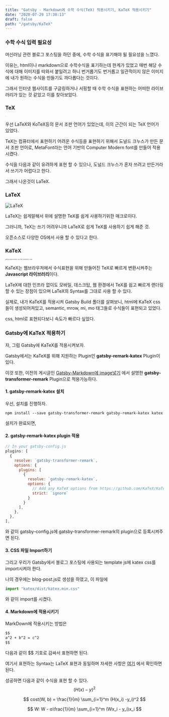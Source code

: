 ```yaml
---
title: "Gatsby - Markdown에 수학 수식(TeX) 적용시키기, KaTeX 적용시키기"
date: "2020-07-29 17:30:13"
draft: false
path: "/gatsby/KaTeX"
---
```


### 수학 수식 입력 필요성

머신러닝 관련 블로그 포스팅을 하던 중에, 수학 수식을 표기해야 될 필요성을 느꼈다.

이유는, html이나 markdown으로 수학수식을 표기하는데 한계가 있었고 매번 해당 수식에 대해 이미지를 따와서 붙일려고 하니 번거롭기도 번거롭고 일관적이지 않은 이미지에 내가 원하는 수식을 만들기도 까다롭다는 것이다.

그래서 인터넷 웹사이트를 구글링하거나 서핑할 때 수학 수식을 표현하는 어떠한 라이브러리가 있는 것 같았고 이를 찾아보았다.



### TeX

<img src="https://upload.wikimedia.org/wikipedia/commons/thumb/6/68/TeX_logo.svg/1200px-TeX_logo.svg.png" alt="TeX" style="zoom:5%;" />

우선 LaTeX와 KoTeX등의 문서 조판 언어가 있었는데, 이의 근간이 되는 TeX 언어가 있었다.

TeX는 컴퓨터에서 표현하기 어려운 수식등을 표현하기 위해서 도널드 크누스가 만든 문서 조판 언어로,
MetaFont라는 언어 기반의 Computer Modern font를 만들어 적용시켰다.

수식을 다음과 같이 유려하게 표현 할 수 있으나, 도널드 크누스가 혼자 쓰려고 만든거라서 쓰기가 어렵다고 한다.

그래서 나온것이 LaTeX.



### LaTeX

![LaTeX](https://wikimedia.org/api/rest_v1/media/math/render/svg/da441cab3f7a592ecee704077df2f3063c383363)

LaTeX는 쉽게말해서 위에 설명한 TeX를 쉽게 사용하기위한 매크로이다.

그러니까, TeX는 쓰기 어려우니까 LaTeX로 쉽게 TeX를 사용하기 쉽게 해준 것.

오픈소스로 다양한 OS에서 사용 할 수 있다고 한다.



### KaTeX

<img src="https://avatars2.githubusercontent.com/u/31191489?s=400&amp;v=4" alt="Render image from KaTeX · Issue #328 · KaTeX/KaTeX · GitHub" style="zoom:20%;" />

KaTeX는 웹브라우저에서 수식표현을 위해 만들어진 TeX로 빠르게 변환시켜주는 **Javascript 라이브러리**이다.

LaTeX에 대한 인프라 없이도 모바일, 데스크탑, 웹 환경에서 TeX를 쉽고 빠르게 랜더링 할 수 있는 장점이 있으며 LaTeX의 Syntax를 그대로 사용 할 수 있다.

실제로, 내가 KaTeX를 적용시켜 Gatsby Build 폴더를 살펴보니, html에 KaTeX css들이 생성되어져있고,
semantic, mrow, mi, mo 태그들로 수식들이 표현되고 있었다.

css, html로 표현되다보니 속도가 빠르다 싶었다.



### Gatsby에 KaTeX 적용하기

자, 그럼 Gatsby에 KaTeX를 적용시켜보자.

Gatsby에서는 KaTeX를 위해 지원하는 Plugin인 **gatsby-remark-katex** Plugin이 있다.

이것 또한, 이전의 게시글인 [Gatsby-Markdown에 image넣기](https://ha-young.github.io/gatsby/image) 에서 설명한 **gatsby-transformer-remark** Plugin으로 적용가능하다.

#### 1. gatsby-remark-katex 설치

우선, 설치를 진행하자.

```
npm install --save gatsby-transformer-remark gatsby-remark-katex katex
```

설치가 완료되면,

#### 2. gatsby-remark-katex plugin 적용

``` javascript
// In your gatsby-config.js
plugins: [
  {
    resolve: `gatsby-transformer-remark`,
    options: {
      plugins: [
        {
          resolve: `gatsby-remark-katex`,
          options: {
            // Add any KaTeX options from https://github.com/KaTeX/KaTeX/blob/master/docs/options.md here
            strict: `ignore`
          }
        }
      ],
    },
  },
],
```

와 같이 gatsby-config.js에 gatsby-transformer-remark의 plugin으로 등록시켜주면 된다.

#### 3. CSS 파일 Import하기

그리고 우리가 Gatsby에서 블로그 포스팅에 사용되는 template js에 katex css를 import시켜야 한다.

나의 경우에는 blog-post.js로 생성을 하였고, 이 파일에

```javascript
import "katex/dist/katex.min.css"
```

와 같이 import를 시켰다.



#### 4. Markdown에 적용시키기

MarkDown에 적용시키는 방법은

```markdown
$$
a^2 + b^2 = c^2
$$
```

다음과 같이 $$ 기호로 감싸서 표현하면 된다.

여기서 표현하는 Syntax는 LaTeX 표현과 동일하며
자세한 사항은 [여기](https://en.wikipedia.org/wiki/Help:Displaying_a_formula#Formatting_using_TeX) 에서 확인하면 된다.



성공하면 다음과 같이 수식을 표현 할 수 있다.
$$
(H(x) - y)^2
$$

$$
cost(W, b) = \frac{1}{m} \sum_{i=1}^m (H(x_i) -y_i)^2
$$

$$
W: W - α\frac{1}{m} \sum_{i=1}^m (Wx_i - y_i)x_i
$$





